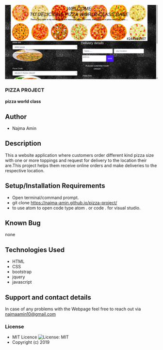 <img src="images/scrn.png">

### PIZZA PROJECT

#### pizza world class

## Author

- Najma Amin

## Description

This a website application where customers order different kind pizza size with one or more toppings and request for delivery to the location their are.This project helps them receive online orders and make deliveries to the respective location.

## Setup/Installation Requirements

- Open terminal/command prompt.
- git clone https://najma-amin.github.io/pizza-project/
- to use atom to open code type atom . or code . for visual studio.

## Known Bug

none

## Technologies Used

- HTML
- CSS
- bootstrap
- jquery
- javascript

## Support and contact details

In case of any problems with the Webpage feel free to reach out via najmaamin10@gmail.com

### License

- MIT Licence ![License: MIT](https://img.shields.io/badge/License-MIT-green.svg)
- Copyright (c) 2019
